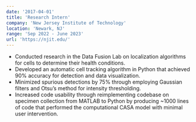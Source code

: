```yaml
---
date: '2017-04-01'
title: 'Research Intern'
company: 'New Jersey Institute of Technology'
location: 'Newark, NJ'
range: 'Sep 2022 - June 2023'
url: 'https://njit.edu/'
---
```


- Conducted research in the Data Fusion Lab on localization algorithms for cells to determine their health conditions.
- Developed an automatic cell tracking algorithm in Python that achieved 90% accuracy for detection and data visualization.
- Minimized spurious detections by 75% through employing Gaussian filters and Otsu’s method for intensity thresholding.
- Increased code usability through reimplementing codebase on specimen collection from MATLAB to Python by producing ~1000 lines of code that performed the computational CASA model with minimal user intervention.
